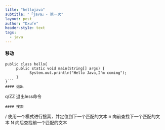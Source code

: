 ```yaml
---
title: "hellojava"
subtitle: "「java」- 第一次"
layout: post
author: "Dxufe"
header-style: text
tags:
  - java
---
```


#### 移动
```
public class hello{
     public static void main(String[] args) {
           System.out.println("Hello Java,I'm coming");
     }
}```
#### 退出
```
q/ZZ  退出less命令
```
#### 搜索
```
/   使用一个模式进行搜索，并定位到下一个匹配的文本
n   向前查找下一个匹配的文本
N   向后查找前一个匹配的文本
```